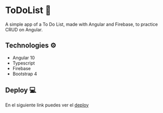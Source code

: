 # ToDoList 📝

A simple app of a To Do List, made with Angular and Firebase, to practice CRUD on Angular. 

## Technologies ⚙️
- Angular 10
- Typescript
- Firebase
- Bootstrap 4

## Deploy 💻
En el siguiente link puedes ver el [deploy](https://to-do-list-angular-ab3f6.firebaseapp.com/)